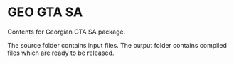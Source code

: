 # GEO GTA SA
Contents for Georgian GTA SA package.

The source folder contains input files. The output folder contains compiled files which are ready to be released.
